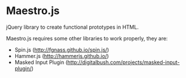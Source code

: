 Maestro.js
==========

jQuery library to create functional prototypes in HTML.


Maestro.js requires some other libraries to work properly, they are:

- Spin.js (http://fgnass.github.io/spin.js/)
- Hammer.js (http://hammerjs.github.io/)
- Masked Input Plugin (http://digitalbush.com/projects/masked-input-plugin/)